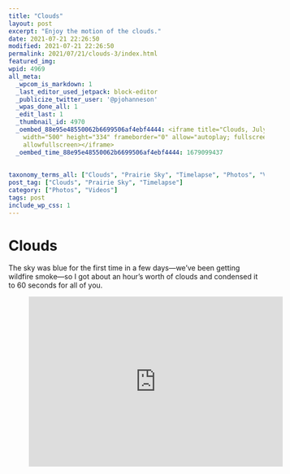 ```yaml
---
title: "Clouds"
layout: post
excerpt: "Enjoy the motion of the clouds."
date: 2021-07-21 22:26:50
modified: 2021-07-21 22:26:50
permalink: 2021/07/21/clouds-3/index.html
featured_img: 
wpid: 4969
all_meta: 
  _wpcom_is_markdown: 1
  _last_editor_used_jetpack: block-editor
  _publicize_twitter_user: '@pjohanneson'
  _wpas_done_all: 1
  _edit_last: 1
  _thumbnail_id: 4970
  _oembed_88e95e48550062b6699506af4ebf4444: <iframe title="Clouds, July 21, 2021" src="https://player.vimeo.com/video/577792269?h=b893dde0f3&amp;dnt=1&amp;app_id=122963"
    width="500" height="334" frameborder="0" allow="autoplay; fullscreen; picture-in-picture"
    allowfullscreen></iframe>
  _oembed_time_88e95e48550062b6699506af4ebf4444: 1679099437
  
  
taxonomy_terms_all: ["Clouds", "Prairie Sky", "Timelapse", "Photos", "Videos"]
post_tag: ["Clouds", "Prairie Sky", "Timelapse"]
category: ["Photos", "Videos"]
tags: post
include_wp_css: 1
---
```


# Clouds

The sky was blue for the first time in a few days—we’ve been getting wildfire smoke—so I got about an hour’s worth of clouds and condensed it to 60 seconds for all of you.

<figure class="wp-block-embed is-type-video is-provider-vimeo wp-block-embed-vimeo wp-embed-aspect-4-3 wp-has-aspect-ratio"><div class="wp-block-embed__wrapper"><iframe allow="autoplay; fullscreen; picture-in-picture" allowfullscreen="" frameborder="0" height="334" loading="lazy" src="https://player.vimeo.com/video/577792269?h=b893dde0f3&dnt=1&app_id=122963" title="Clouds, July 21, 2021" width="500"></iframe></div></figure>